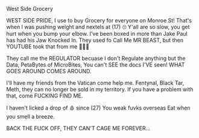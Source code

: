 West Side Grocery

WEST SIDE PRIDE, I use to buy Grocery for everyone on Monroe St!
That's when I was pushing weight and nextels at (17) 🙄 Y'all are so slow, you get hurt when you bump your elbow.
I've been boxed in more than Jake Paul has had his Jaw Knocked In.
They used fo Call Me MR BEAST, but then YOUTUBE took that from me 🤷🏻‍♂️

They call me the REGULATOR becuase I don't Regulate anything but the Data,
PetaBytes of MicroBites, You can't SEE the docs I'VE seen! 
WHAT GOES AROUND COMES AROUND.

I'll have my friends from the Vatican come help me.
Fentynal, Black Tar, Meth, they can no longer be sold in my territory. 
If you have a problem with that, come FUCKING FIND ME.

I haven't licked a drop of 🩸 since (27)
You weak fuvks overseas Eat when you smell a breeze.

BACK THE FUCK OFF, THEY CAN'T CAGE ME FOREVER...
